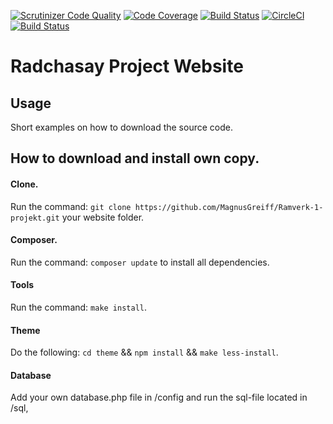 [![Scrutinizer Code Quality](https://scrutinizer-ci.com/g/MagnusGreiff/Ramverk-1-projekt/badges/quality-score.png?b=master)](https://scrutinizer-ci.com/g/MagnusGreiff/Ramverk-1-projekt/?branch=master)
[![Code Coverage](https://scrutinizer-ci.com/g/MagnusGreiff/Ramverk-1-projekt/badges/coverage.png?b=master)](https://scrutinizer-ci.com/g/MagnusGreiff/Ramverk-1-projekt/?branch=master)
[![Build Status](https://scrutinizer-ci.com/g/MagnusGreiff/Ramverk-1-projekt/badges/build.png?b=master)](https://scrutinizer-ci.com/g/MagnusGreiff/Ramverk-1-projekt/build-status/master)
[![CircleCI](https://circleci.com/gh/MagnusGreiff/Ramverk-1-projekt.svg?style=svg)](https://circleci.com/gh/MagnusGreiff/Ramverk-1-projekt)
[![Build Status](https://travis-ci.org/MagnusGreiff/Ramverk-1-projekt.svg?branch=master)](https://travis-ci.org/MagnusGreiff/Ramverk-1-projekt)

Radchasay Project Website
==================================


Usage
------------------

Short examples on how to download the source code.

## How to download and install own copy.

#### Clone.
Run the command: `git clone https://github.com/MagnusGreiff/Ramverk-1-projekt.git` your website folder.

#### Composer.
Run the command: `composer update` to install all dependencies.

#### Tools
Run the command: `make install`.

#### Theme
Do the following: `cd theme` && `npm install` && `make less-install`.

#### Database
Add your own database.php file in /config and run the sql-file located in /sql,
